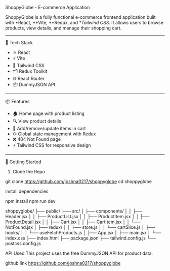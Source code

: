 ShoppyGlobe - E-commerce Application

ShoppyGlobe is a fully functional e-commerce frontend application built with *React, **Vite, **Redux, and **Tailwind CSS*. It allows users to browse products, view details, and manage their shopping cart.

---

🔧 Tech Stack

- ⚛️ React
- ⚡ Vite
- 🎨 Tailwind CSS
- 🗂️ Redux Toolkit
- 🌐 React Router
- 📦 DummyJSON API

---

 📦 Features

- 🏠 Home page with product listing
- 🔍 View product details
- 🛒 Add/remove/update items in cart
- ⚙️ Global state management with Redux
- ❌ 404 Not Found page
- ⚡ Tailwind CSS for responsive design

---

🚀 Getting Started

 1. Clone the Repo


git clone https://github.com/joshna0217/shoppyglobe
cd shoppyglobe


install dependencies

npm install
npm run dev

shoppyglobe/
├── public/
├── src/
│   ├── components/
│   │   ├── Header.jsx
│   │   ├── ProductList.jsx
│   │   ├── ProductItem.jsx
│   │   ├── ProductDetail.jsx
│   │   ├── Cart.jsx
│   │   ├── CartItem.jsx
│   │   └── NotFound.jsx
│   ├── redux/
│   │   ├── store.js
│   │   └── cartSlice.js
│   ├── hooks/
│   │   └── useFetchProducts.js
│   ├── App.jsx
│   ├── main.jsx
│   └── index.css
├── index.html
├── package.json
├── tailwind.config.js
└── postcss.config.js

API Used
This project uses the free DummyJSON API for product data.

github link https://github.com/joshna0217/shoppyglobe